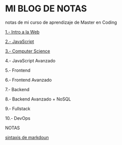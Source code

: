 # MI BLOG DE NOTAS
notas de mi curso de aprendizaje de Master en Coding

[1.- Intro a la Web](temario/modulo_1.md)

[2.- JavaScript](temario/modulo_2.md)

[3.- Computer Science](temario/modulo_3.md)

4.- JavaScript Avanzado

5.- Frontend

6.- Frontend Avanzado

7.- Backend

8.- Backend Avanzado + NoSQL

9.- Fullstack

10.- DevOps

NOTAS

   [sintaxis de markdoun](https://www.markdownguide.org/basic-syntax/)
